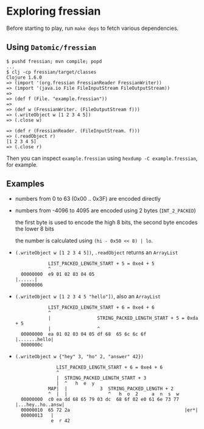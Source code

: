 # Exploring fressian

Before starting to play, run `make deps` to fetch various dependencies.

## Using `Datomic/fressian`

```
$ pushd fressian; mvn compile; popd
...
$ clj -cp fressian/target/classes
Clojure 1.6.0
=> (import '(org.fressian FressianReader FressianWriter))
=> (import '(java.io File FileInputStream FileOutputStream))
=>
=> (def f (File. "example.fressian"))
=>
=> (def w (FressianWriter. (FileOutputStream f)))
=> (.writeObject w [1 2 3 4 5])
=> (.close w)

=> (def r (FressianReader. (FileInputStream. f)))
=> (.readObject r)
[1 2 3 4 5]
=> (.close r)
```

Then you can inspect `example.fressian` using `hexdump -C
example.fressian`, for example.

## Examples

- numbers from 0 to 63 (0x00 .. 0x3F) are encoded directly
- numbers from -4096 to 4095 are encoded using 2 bytes (`INT_2_PACKED`)

    the first byte is used to encode the high 8 bits, the second byte
    encodes the lower 8 bits

    the number is calculated using `(hi - 0x50 << 8) | lo`.
- `(.writeObject w [1 2 3 4 5])`, `.readObject` returns an `ArrayList`

                  LIST_PACKED_LENGTH_START + 5 = 0xe4 + 5
                  ^
        00000000  e9 01 02 03 04 05                                 |......|
        00000006
- `(.writeObject w [1 2 3 4 5 "hello"])`, also an `ArrayList`

                  LIST_PACKED_LENGTH_START + 6 = 0xe4 + 6
                  ^
                  |                 STRING_PACKED_LENGTH_START + 5 = 0xda + 5
                  |                 ^
        00000000  ea 01 02 03 04 05 df 68  65 6c 6c 6f              |.......hello|
        0000000c
- `(.writeObject w {"hey" 3, "ho" 2, "answer" 42})`

                     LIST_PACKED_LENGTH_START + 6 = 0xe4 + 6
                     ^
                     |  STRING_PACKED_LENGTH_START + 3
                     |  ^   h  e  y
                  MAP|  |            3  STRING_PACKED_LENGTH + 2
                  ^  |  |               ^   h  o  2     a  n  s  w
        00000000  c0 ea dd 68 65 79 03 dc  68 6f 02 e0 61 6e 73 77  |...hey..ho..answ|
        00000010  65 72 2a                                          |er*|
        00000013   |
                   e  r 42
